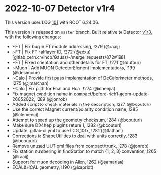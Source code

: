 2022-10-07 Detector v1r4
===

This version uses LCG [101](http://lcginfo.cern.ch/release/101/) with ROOT 6.24.06.

This version is released on `master` branch.
Built relative to Detector [v1r3](/../../tags/v1r3), with the following changes:

- ~FT | Fix bug in FT module addressing, !279 (@raaij)
- ~FT | Fix FT halflayer ID, !272 (@zexu) [gitlab.cern.ch/lhcb/Gauss/-/merge_requests/872#198]
- ~FT | Fixed orientation and other details for FT, !271 (@ldufour)
- ~Muon | Add MUON DetectorElement implementations, !199 (@desimone)
- ~Calo | Provide first pass implementation of DeCalorimeter methods, !275 (@jmarchan)
- ~Calo | Fix path for Ecal and Hcal, !274 (@chenjia)
- Fix magnet condition name in compact/before-rich1-geom-update-26052022, !289 (@jonrob)
- Added script to check materials in the description, !287 (@bcouturi)
- Use the correct Magnet current/polarity condition name, !285 (@clemenci)
- Attempt to speed up the geometry checksum, !284 (@bcouturi)
- Make sure DD4hep plugins return 1, !282 (@bcouturi)
- Update .gitlab-ci.yml to use LCG_101x, !281 (@tlatham)
- Corrections to ShapeUtilities to deal with  units correctly, !283 (@bcouturi)
- Remove unused UUT xml files from compact/trunk, !278 (@jonrob)
- Fix station numbering in findStation to match {1, 2, 3} convention, !265 (@raaij)
- Support for muon decoding in Allen, !262 (@samarian)
- ECAL&HCAL geometry, !190 (@lcapriot)
